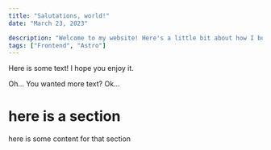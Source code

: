```yaml
---
title: "Salutations, world!"
date: "March 23, 2023"

description: "Welcome to my website! Here's a little bit about how I built it."
tags: ["Frontend", "Astro"]
---
```


Here is some text! I hope you enjoy it.

Oh... You wanted more text? Ok...

# here is a section

here is some content for that section